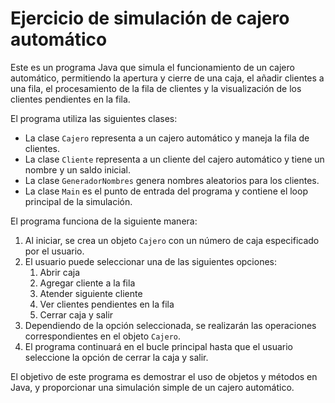 # Ejercicio de simulación de cajero automático

Este es un programa Java que simula el funcionamiento de un cajero automático, permitiendo la apertura y cierre de una caja, el añadir clientes a una fila, el procesamiento de la fila de clientes y la visualización de los clientes pendientes en la fila.

El programa utiliza las siguientes clases:

- La clase `Cajero` representa a un cajero automático y maneja la fila de clientes.
- La clase `Cliente` representa a un cliente del cajero automático y tiene un nombre  y un saldo inicial.
- La clase `GeneradorNombres` genera nombres aleatorios para los clientes.
- La clase `Main` es el punto de entrada del programa y contiene el loop principal de la simulación.

El programa funciona de la siguiente manera:

1. Al iniciar, se crea un objeto `Cajero` con un número de caja especificado por el usuario.
2. El usuario puede seleccionar una de las siguientes opciones: 
    1. Abrir caja
    2. Agregar cliente a la fila
    3. Atender siguiente cliente
    4. Ver clientes pendientes en la fila
    5. Cerrar caja y salir
3. Dependiendo de la opción seleccionada, se realizarán las operaciones correspondientes en el objeto `Cajero`.
4. El programa continuará en el bucle principal hasta que el usuario seleccione la opción de cerrar la caja y salir.

El objetivo de este programa es demostrar el uso de objetos y métodos en Java, y proporcionar una simulación simple de un cajero automático.